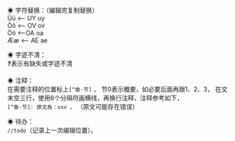 ◉ 字符替换：（编辑完复制替换）  
Üü <-- UY uy  
Ôô <-- OV ov  
Öö <--OA oa  
Ææ <-- AE ae

◉ 字迹不清：  
❓表示有缺失或字迹不清

◉ 注释：  
在需要注释的位置标上`[^章-节]` ，  节0表示概要，如必要后面再跟1、2、3，
在文末空三行，使用6个分隔符画横线，再换行注释，注释参考如下，  
`[^章-节]: 原文為：xxx 。` （原文可能存在错误）

◉ 待办：  
`//todo`（记录上一次编辑位置）。



